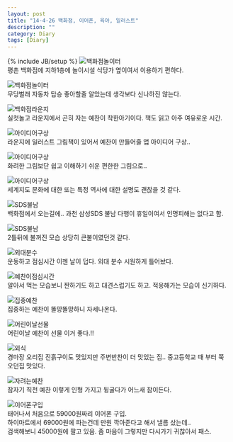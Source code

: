 ```yaml
---
layout: post
title: "14-4-26 백화점, 이어폰, 육아, 일러스트"
description: ""
category: Diary
tags: [Diary]
---
```

{% include JB/setup %}
![백화점놀이터](https://lh6.googleusercontent.com/-o8vZePyCaqA/U1p1Ijdp_xI/AAAAAAAABJo/sq6PxBYCrOY/s640/IMG_1770.jpg)  
평촌 백화점에 지하1층에 놀이시설 식당가 옆이여서 이용하기 편하다.  
  
![백화점놀이터](https://lh3.googleusercontent.com/-9IUJ717_M7Q/U1p1JNE8I9I/AAAAAAAABJs/IJF8yRoUDEY/s576/IMG_1780.jpg)  
무당벌래 자동차 탑승 좋아할줄 알았는데 생각보다 신나하진 않는다.  
  
![백화점라운지](https://lh3.googleusercontent.com/-t3Dh0Yl3m_I/U1p1SPOgsVI/AAAAAAAABKo/WOjHRvzJNP4/s576/IMG_1744.JPG)  
실컷놀고 라운지에서 곤히 자는 예찬이 착한아기이다. 책도 읽고 아주 여유로운 시간.  
  
![아이디어구상](https://lh4.googleusercontent.com/-k8ET0vIT79E/U1p1wua3RlI/AAAAAAAABMM/xkdg6eVeMyM/s640/IMG_1746.jpg)  
라운지에 일러스트 그림책이 있어서 예찬이 만들어줄 앱 아이디어 구상.. 
  
![아이디어구상](https://lh4.googleusercontent.com/-J-Ryc-0U2tk/U1p1vfbc1eI/AAAAAAAABL8/GCNMhg-2FW0/s576/IMG_1752.JPG)  
화려한 그림보단 쉽고 이해하기 쉬운 편한한 그림으로..  
  
![아이디어구상](https://lh5.googleusercontent.com/-jrpvv_PNK8s/U1p1wJC2jvI/AAAAAAAABMI/HiL98kLg7ys/s576/IMG_1806.JPG)  
세계지도 문화에 대한 또는 특정 역사에 대한 설명도 괜찮을 것 같다.  
  
![SDS불남](https://lh5.googleusercontent.com/-Qe00exHvyWY/U1p1TiRADJI/AAAAAAAABK0/FObkcCveXSA/s640/IMG_1788.jpg)  
백화점에서 오는길에.. 과천 삼성SDS 불남 다행이 휴일이여서 인명피해는 없다고 함.  
  
![SDS불남](https://lh4.googleusercontent.com/-QbhKmnG2uPI/U1p1UPmB2aI/AAAAAAAABK8/PcjQqXfMjSA/s640/IMG_1804.jpg)  
2틀뒤에 불꺼진 모습 상당히 큰불이였던것 같다.  
  
![외대분수](https://lh5.googleusercontent.com/-BiNp66qEtbY/U1p1VBvKp5I/AAAAAAAABLE/x8m1fKhNiII/s640/IMG_1802.jpg)  
운동하고 점심시간 이젠 날이 덥다. 외대 분수 시원하게 틀어놨다.  
  
![예찬이점심시간](https://lh4.googleusercontent.com/-OwZ0ihoGgi4/U1p1jfJYguI/AAAAAAAABLM/mfihSB2pxoo/s640/IMG_1664.JPG)  
알아서 먹는 모습보니 짠하기도 하고 대견스럽기도 하고. 적응해가는 모습이 신기하다.  
  
![집중예찬](https://lh6.googleusercontent.com/-xPk0Nwl0_jE/U1p1j8TIdSI/AAAAAAAABN0/3rOA4yuuKdE/s576/IMG_1813.JPG)  
집중하는 예찬이 똘망똘망하니 자세나온다.  
  
![어린이날선물](https://lh3.googleusercontent.com/-alAfTtHOeMM/U1p1qs3GRZI/AAAAAAAABLc/8NQHkbLUNPU/s576/IMG_1818.JPG)  
어린이날 예찬이 선물 이거 좋다.!!  
  
![외식](https://lh5.googleusercontent.com/-siAiyz-CGP8/U1p1tJN2P8I/AAAAAAAABLk/7txT3chvEgY/s576/IMG_1821.JPG)  
경마장 오리집 진흙구이도 맛있지만 주변반찬이 더 맛있는 집.. 중고등학교 때 부터 쭉 오던집 맛있다.  
  
![자려는예찬](https://lh4.googleusercontent.com/-E75hpXMZyyo/U1p1upYrPNI/AAAAAAAABLw/o9y9QyydPX0/s640/IMG_1822.jpg)  
잠자기 직전 예찬 이렇게 인형 가지고 뒹굴다가 어느새 잠이든다.  
  
![이어폰구입](https://lh5.googleusercontent.com/-fIORmTYatkU/U1p1uwc3uRI/AAAAAAAABL4/lxpL1IeKsSE/s640/IMG_1833.jpg)  
태어나서 처음으로 59000원짜리 이어폰 구입.  
하이마트에서 69000원에 파는건데 만원 깍아준다고 해서 낼름 샀는데..  
검색해보니 45000원에 팔고 있음. 좀 마음이 그렇지만 다시가기 귀찮아서 패스.    
